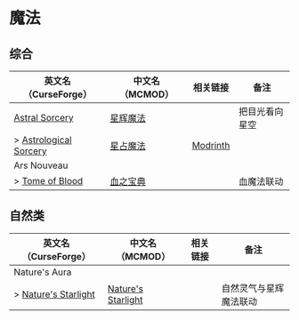 # 魔法

## 综合

| 英文名（CurseForge）                                                                        | 中文名（MCMOD）                                  | 相关链接                                                  | 备注           |
| ------------------------------------------------------------------------------------------- | ------------------------------------------------ | --------------------------------------------------------- | -------------- |
| [Astral Sorcery](https://www.curseforge.com/minecraft/mc-mods/astral-sorcery)               | [星辉魔法](https://www.mcmod.cn/class/639.html)  |                                                           | 把目光看向星空 |
| > [Astrological Sorcery](https://www.curseforge.com/minecraft/mc-mods/astrological-sorcery) | [星占魔法](https://www.mcmod.cn/class/3253.html) | [Modrinth](https://modrinth.com/mod/astrological-sorcery) |                |
| Ars Nouveau                                                                                 |                                                  |                                                           |                |
| > [Tome of Blood](https://www.curseforge.com/minecraft/mc-mods/tome-of-blood)               | [血之宝典](https://www.mcmod.cn/class/4673.html) |                                                           | 血魔法联动     |

## 自然类

| 英文名（CurseForge）                                                                   | 中文名（MCMOD）                                            | 相关链接 | 备注                   |
| -------------------------------------------------------------------------------------- | ---------------------------------------------------------- | -------- | ---------------------- |
| Nature's Aura                                                                          |                                                            |          |                        |
| > [Nature's Starlight](https://www.curseforge.com/minecraft/mc-mods/natures-starlight) | [Nature's Starlight](https://www.mcmod.cn/class/6299.html) |          | 自然灵气与星辉魔法联动 |
